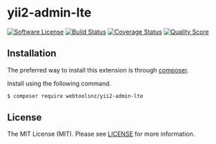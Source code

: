yii2-admin-lte
================================

[![Software License](https://img.shields.io/badge/license-MIT-brightgreen.svg?style=flat-square)](LICENSE)
[![Build Status](https://img.shields.io/travis/webtoolsnz/yii2-admin-lte/master.svg?style=flat-square)](https://travis-ci.org/webtoolsnz/yii2-admin-lte)
[![Coverage Status](https://img.shields.io/scrutinizer/coverage/g/webtoolsnz/yii2-admin-lte.svg?style=flat-square)](https://scrutinizer-ci.com/g/webtoolsnz/yii2-admin-lte/code-structure)
[![Quality Score](https://img.shields.io/scrutinizer/g/webtoolsnz/yii2-admin-lte.svg?style=flat-square)](https://scrutinizer-ci.com/g/webtoolsnz/yii2-admin-lte)


## Installation

The preferred way to install this extension is through [composer](http://getcomposer.org/download/).

Install using the following command.

```bash
$ composer require webtoolsnz/yii2-admin-lte
```


## License

The MIT License (MIT). Please see [LICENSE](LICENSE) for more information.

